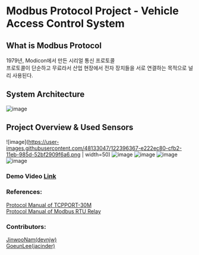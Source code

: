 # Modbus Protocol Project - Vehicle Access Control System

## What is Modbus Protocol
1979년, Modicon에서 만든 시리얼 통신 프로토콜<br>
프로토콜이 단순하고 무료라서 산업 현장에서 전자 장치들을 서로 연결하는 목적으로 널리 사용된다.<br>

## System Architecture
![image](https://user-images.githubusercontent.com/48133047/122396040-8e180800-cfb2-11eb-94dc-7fbaa7517e7f.png)

## Project Overview & Used Sensors

![image](https://user-images.githubusercontent.com/48133047/122396367-e222ec80-cfb2-11eb-985d-52bf2909f6a6.png | width=50)
![image](https://user-images.githubusercontent.com/48133047/122397118-a0467600-cfb3-11eb-86be-52ed419ce5c4.png)
![image](https://user-images.githubusercontent.com/48133047/122397184-b05e5580-cfb3-11eb-8cb5-63cfaa608fee.png)
![image](https://user-images.githubusercontent.com/48133047/122397210-b6eccd00-cfb3-11eb-9fb5-64803bead9fd.png)
![image](https://user-images.githubusercontent.com/48133047/122397235-bce2ae00-cfb3-11eb-8d3a-e991a25c9535.png)

### Demo Video [Link](https://youtu.be/6me1nBNLveA)

### References:

[Protocol Manual of TCPPORT-30M](http://www.comfilewiki.co.kr/ko/doku.php?id=tcpport:index)<br>
[Protocol Manual of Modbus RTU Relay](https://www.waveshare.com/wiki/Protocol_Manual_of_Modbus_RTU_Relay)<br>

### Contributors:
[JinwooNam(devnjw)](https://github.com/devnjw)<br>
[GoeunLee(jacinder)](https://github.com/jacinder)<br>

